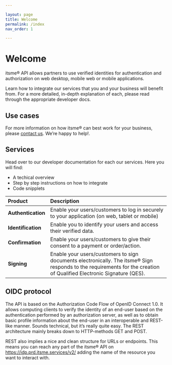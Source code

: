 ```yaml
---

layout: page
title: Welcome
permalink: /index
nav_order: 1

---
```


# Welcome

itsme® API allows partners to use verified identities for authentication and authorization on web desktop, mobile web or mobile applications.

Learn how to integrate our services that you and your business will benefit from. For a more detailed, in-depth explanation of each, please read through the appropriate developer docs.


## Use cases

For more information on how itsme® can best work for your business, please <a href = "mailto: onboarding@itsme.be">contact us</a>. We’re happy to help!.


## Services

Head over to our developer documentation for each our services. Here you will find:

<ul>
  <li>A techical overview</li>
  <li>Step by step instructions on how to integrate</li>
  <li>Code snipplets</li>
</ul>

Product | Description
:-------- | :--------
**Authentication** | Enable your users/customers to log in securely to your application (on web, tablet or mobile)
**Identification** | Enable you to identify your users and access their verified data.
**Confirmation** | Enable your users/customers to give their consent to a payment or order/action.
**Signing** | Enable your users/customers to sign documents electronically. The itsme® Sign responds to the requirements for the creation of Qualified Electronic Signature (QES).


## OIDC protocol

The API is based on the Authorization Code Flow of OpenID Connect 1.0. It allows computing clients to verify the identity of an end-user based on the authentication performed by an authorization server, as well as to obtain basic profile information about the end-user in an interoperable and REST-like manner. Sounds technical, but it’s really quite easy. The REST architecture mainly breaks down to HTTP-methods GET and POST.

REST also implies a nice and clean structure for URLs or endpoints. This means you can reach any part of the itsme® API on https://idp.prd.itsme.services/v2/ adding the name of the resource you want to interact with. 



